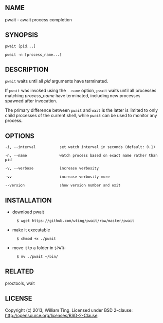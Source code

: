 ## NAME

pwait - await process completion

## SYNOPSIS

    pwait [pid...]

    pwait -n [process_name...]

## DESCRIPTION

`pwait` waits until all *pid* arguments have terminated.

If `pwait` was invoked using the `--name` option, `pwait` waits until all
processes matching *process_name* have terminated, including new processes
spawned after invocation.

The primary difference between `pwait` and `wait` is the latter is limited to
only child processes of the current shell, while `pwait` can be used to monitor
any process.

## OPTIONS

    -i, --interval           set watch interval in seconds (default: 0.1)

    -n, --name               watch process based on exact name rather than pid

    -v, --verbose            increase verbosity

    -vv                      increase verbosity more

    --version                show version number and exit

## INSTALLATION

- download [pwait](https://github.com/wting/pwait/raw/master/pwait)

        $ wget https://github.com/wting/pwait/raw/master/pwait

- make it executable

        $ chmod +x ./pwait

- move it to a folder in `$PATH`

        $ mv ./pwait ~/bin/

## RELATED

proctools, wait

## LICENSE

Copyright (c) 2013, William Ting. Licensed under BSD 2-clause:
<http://opensource.org/licenses/BSD-2-Clause>.
